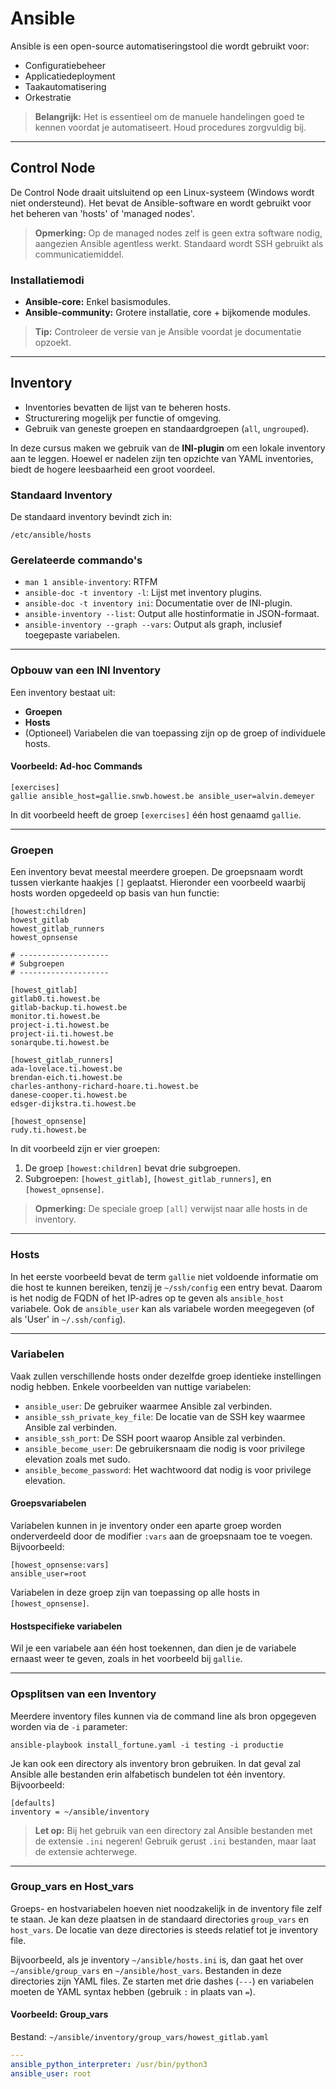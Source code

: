 # Ansible

Ansible is een open-source automatiseringstool die wordt gebruikt voor:
- Configuratiebeheer
- Applicatiedeployment
- Taakautomatisering
- Orkestratie

> **Belangrijk:** Het is essentieel om de manuele handelingen goed te kennen voordat je automatiseert. Houd procedures zorgvuldig bij.

---

## Control Node

De Control Node draait uitsluitend op een Linux-systeem (Windows wordt niet ondersteund). Het bevat de Ansible-software en wordt gebruikt voor het beheren van 'hosts' of 'managed nodes'. 

> **Opmerking:** Op de managed nodes zelf is geen extra software nodig, aangezien Ansible agentless werkt. Standaard wordt SSH gebruikt als communicatiemiddel.

### Installatiemodi
- **Ansible-core:** Enkel basismodules.
- **Ansible-community:** Grotere installatie, core + bijkomende modules.

> **Tip:** Controleer de versie van je Ansible voordat je documentatie opzoekt.

---

## Inventory

- Inventories bevatten de lijst van te beheren hosts.
- Structurering mogelijk per functie of omgeving.
- Gebruik van geneste groepen en standaardgroepen (`all`, `ungrouped`).

In deze cursus maken we gebruik van de **INI-plugin** om een lokale inventory aan te leggen. Hoewel er nadelen zijn ten opzichte van YAML inventories, biedt de hogere leesbaarheid een groot voordeel.

### Standaard Inventory

De standaard inventory bevindt zich in:
```
/etc/ansible/hosts
```

### Gerelateerde commando's
- `man 1 ansible-inventory`: RTFM
- `ansible-doc -t inventory -l`: Lijst met inventory plugins.
- `ansible-doc -t inventory ini`: Documentatie over de INI-plugin.
- `ansible-inventory --list`: Output alle hostinformatie in JSON-formaat.
- `ansible-inventory --graph --vars`: Output als graph, inclusief toegepaste variabelen.

---

### Opbouw van een INI Inventory

Een inventory bestaat uit:
- **Groepen**
- **Hosts**
- (Optioneel) Variabelen die van toepassing zijn op de groep of individuele hosts.

#### Voorbeeld: Ad-hoc Commands
```
[exercises]
gallie ansible_host=gallie.snwb.howest.be ansible_user=alvin.demeyer
```

In dit voorbeeld heeft de groep `[exercises]` één host genaamd `gallie`.

---

### Groepen

Een inventory bevat meestal meerdere groepen. De groepsnaam wordt tussen vierkante haakjes `[]` geplaatst. Hieronder een voorbeeld waarbij hosts worden opgedeeld op basis van hun functie:

```
[howest:children]
howest_gitlab
howest_gitlab_runners
howest_opnsense

# --------------------
# Subgroepen
# --------------------

[howest_gitlab]
gitlab0.ti.howest.be         
gitlab-backup.ti.howest.be           
monitor.ti.howest.be
project-i.ti.howest.be
project-ii.ti.howest.be
sonarqube.ti.howest.be

[howest_gitlab_runners]
ada-lovelace.ti.howest.be
brendan-eich.ti.howest.be
charles-anthony-richard-hoare.ti.howest.be
danese-cooper.ti.howest.be
edsger-dijkstra.ti.howest.be

[howest_opnsense]
rudy.ti.howest.be
```

In dit voorbeeld zijn er vier groepen:
1. De groep `[howest:children]` bevat drie subgroepen.
2. Subgroepen: `[howest_gitlab]`, `[howest_gitlab_runners]`, en `[howest_opnsense]`.

> **Opmerking:** De speciale groep `[all]` verwijst naar alle hosts in de inventory.

---

### Hosts

In het eerste voorbeeld bevat de term `gallie` niet voldoende informatie om die host te kunnen bereiken, tenzij je `~/ssh/config` een entry bevat. Daarom is het nodig de FQDN of het IP-adres op te geven als `ansible_host` variabele. Ook de `ansible_user` kan als variabele worden meegegeven (of als 'User' in `~/.ssh/config`).

---

### Variabelen

Vaak zullen verschillende hosts onder dezelfde groep identieke instellingen nodig hebben. Enkele voorbeelden van nuttige variabelen:
- `ansible_user`: De gebruiker waarmee Ansible zal verbinden.
- `ansible_ssh_private_key_file`: De locatie van de SSH key waarmee Ansible zal verbinden.
- `ansible_ssh_port`: De SSH poort waarop Ansible zal verbinden.
- `ansible_become_user`: De gebruikersnaam die nodig is voor privilege elevation zoals met sudo.
- `ansible_become_password`: Het wachtwoord dat nodig is voor privilege elevation.

#### Groepsvariabelen
Variabelen kunnen in je inventory onder een aparte groep worden onderverdeeld door de modifier `:vars` aan de groepsnaam toe te voegen. Bijvoorbeeld:

```
[howest_opnsense:vars]
ansible_user=root
```

Variabelen in deze groep zijn van toepassing op alle hosts in `[howest_opnsense]`.

#### Hostspecifieke variabelen
Wil je een variabele aan één host toekennen, dan dien je de variabele ernaast weer te geven, zoals in het voorbeeld bij `gallie`.

---

### Opsplitsen van een Inventory

Meerdere inventory files kunnen via de command line als bron opgegeven worden via de `-i` parameter:
```
ansible-playbook install_fortune.yaml -i testing -i productie
```

Je kan ook een directory als inventory bron gebruiken. In dat geval zal Ansible alle bestanden erin alfabetisch bundelen tot één inventory. Bijvoorbeeld:

```
[defaults]
inventory = ~/ansible/inventory
```

> **Let op:** Bij het gebruik van een directory zal Ansible bestanden met de extensie `.ini` negeren! Gebruik gerust `.ini` bestanden, maar laat de extensie achterwege.

---

### Group_vars en Host_vars

Groeps- en hostvariabelen hoeven niet noodzakelijk in de inventory file zelf te staan. Je kan deze plaatsen in de standaard directories `group_vars` en `host_vars`. De locatie van deze directories is steeds relatief tot je inventory file. 

Bijvoorbeeld, als je inventory `~/ansible/hosts.ini` is, dan gaat het over `~/ansible/group_vars` en `~/ansible/host_vars`. Bestanden in deze directories zijn YAML files. Ze starten met drie dashes (`---`) en variabelen moeten de YAML syntax hebben (gebruik `:` in plaats van `=`).

#### Voorbeeld: Group_vars
Bestand: `~/ansible/inventory/group_vars/howest_gitlab.yaml`
```yaml
---
ansible_python_interpreter: /usr/bin/python3
ansible_user: root
```

